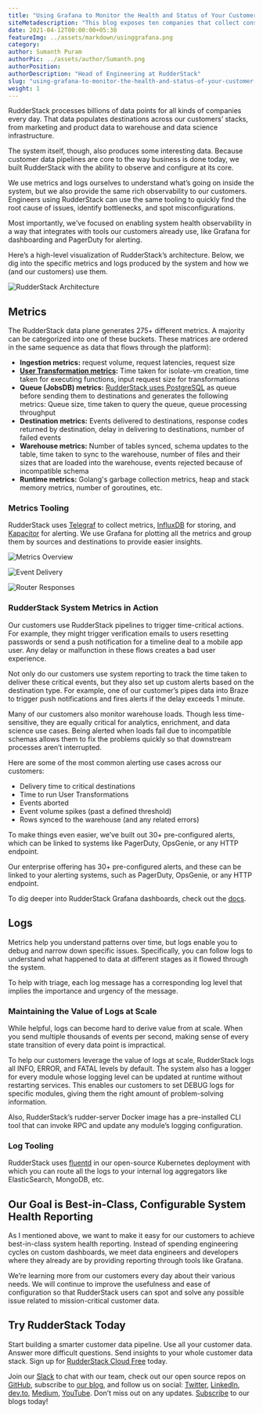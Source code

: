 ```yaml
---
title: "Using Grafana to Monitor the Health and Status of Your Customer Data Pipelines"
siteMetadescription: "This blog exposes ten companies that collect consumer data but do not appear to collect data."
date: 2021-04-12T00:00:00+05:30
featureImg: ../assets/markdown/usinggrafana.png
category: 
author: Sumanth Puram
authorPic: ../assets/author/Sumanth.png
authorPosition: 
authorDescription: "Head of Engineering at RudderStack"
slug: "using-grafana-to-monitor-the-health-and-status-of-your-customer-data-pipelines"
weight: 1
---
```


RudderStack processes billions of data points for all kinds of companies every day. That data populates destinations across our customers’ stacks, from marketing and product data to warehouse and data science infrastructure. 

The system itself, though, also produces some interesting data. Because customer data pipelines are core to the way business is done today, we built RudderStack with the ability to observe and configure at its core. 

We use metrics and logs ourselves to understand what’s going on inside the system, but we also provide the same rich observability to our customers. Engineers using RudderStack can use the same tooling to quickly find the root cause of issues, identify bottlenecks, and spot misconfigurations. 

Most importantly, we’ve focused on enabling system health observability in a way that integrates with tools our customers already use, like Grafana for dashboarding and PagerDuty for alerting. 

Here’s a high-level visualization of RudderStack’s architecture. Below, we dig into the specific metrics and logs produced by the system and how we (and our customers) use them. 




![RudderStack Architecture](../assets/markdown/Image1_copy.png)



## Metrics

The RudderStack data plane generates 275+ different metrics. A majority can be categorized into one of these buckets. These matrices are ordered in the same sequence as data that flows through the platform):



*   **Ingestion metrics:** request volume, request latencies, request size
*   **[User Transformation metrics](https://docs.rudderstack.com/adding-a-new-user-transformation-in-rudderstack):** Time taken for isolate-vm creation, time taken for executing functions, input request size for transformations
*   **Queue (JobsDB) metrics:** [RudderStack uses PostgreSQL](https://rudderstack.com/blog/kafka-vs-postgresql-implementing-our-queueing-system-using-postgresql) as queue before sending them to destinations and generates the following metrics: Queue size, time taken to query the queue, queue processing throughput
*   **Destination metrics:** Events delivered to destinations, response codes returned by destination, delay in delivering to destinations, number of failed events
*   **Warehouse metrics:** Number of tables synced, schema updates to the table, time taken to sync to the warehouse, number of files and their sizes that are loaded into the warehouse, events rejected because of incompatible schema
*   **Runtime metrics:** Golang's garbage collection metrics, heap and stack memory metrics, number of goroutines, etc.


### Metrics Tooling

RudderStack uses [Telegraf](https://www.influxdata.com/time-series-platform/telegraf/) to collect metrics, [InfluxDB](https://www.influxdata.com/) for storing, and [Kapacitor](https://www.influxdata.com/time-series-platform/kapacitor/) for alerting. We use Grafana for plotting all the metrics and group them by sources and destinations to provide easier insights.



![Metrics Overview](../assets/markdown/Image2_copy.png)




![Event Delivery](../assets/markdown/Image3_copy.png)




![Router Responses](../assets/markdown/Image4_copy.png)


### RudderStack System Metrics in Action

Our customers use RudderStack pipelines to trigger time-critical actions. For example, they might trigger verification emails to users resetting passwords or send a push notification for a timeline deal to a mobile app user. Any delay or malfunction in these flows creates a bad user experience. 

Not only do our customers use system reporting to track the time taken to deliver these critical events, but they also set up custom alerts based on the destination type. For example, one of our customer’s pipes data into Braze to trigger push notifications and fires alerts if the delay exceeds 1 minute. 

Many of our customers also monitor warehouse loads. Though less time-sensitive, they are equally critical for analytics, enrichment, and data science use cases. Being alerted when loads fail due to incompatible schemas allows them to fix the problems quickly so that downstream processes aren’t interrupted. 

Here are some of the most common alerting use cases across our customers: 



*   Delivery time to critical destinations
*   Time to run User Transformations
*   Events aborted
*   Event volume spikes (past a defined threshold)
*   Rows synced to the warehouse (and any related errors) 

To make things even easier, we’ve built out 30+ pre-configured alerts, which can be linked to systems like PagerDuty, OpsGenie, or any HTTP endpoint. 

Our enterprise offering has 30+ pre-configured alerts, and these can be linked to your alerting systems, such as  PagerDuty, OpsGenie, or any HTTP endpoint. 

To dig deeper into RudderStack Grafana dashboards, check out the [docs](https://docs.rudderstack.com/administrators-guide/rudderstack-dashboard).


## Logs

Metrics help you understand patterns over time, but logs enable you to debug and narrow down specific issues. Specifically, you can follow logs to understand what happened to data at different stages as it flowed through the system. 

To help with triage, each log message has a corresponding log level that implies the importance and urgency of the message. 


### Maintaining the Value of Logs at Scale

While helpful, logs can become hard to derive value from at scale. When you send multiple thousands of events per second, making sense of every state transition of every data point is impractical. 

To help our customers leverage the value of logs at scale, RudderStack logs all INFO, ERROR, and FATAL levels by default. The system also has a logger for every module whose logging level can be updated at runtime without restarting services. This enables our customers to set DEBUG logs for specific modules, giving them the right amount of problem-solving information. 

Also, RudderStack’s rudder-server Docker image has a pre-installed CLI tool that can invoke RPC and update any module’s logging configuration. 


### Log Tooling

RudderStack uses [fluentd](https://www.fluentd.org/) in our open-source Kubernetes deployment with which you can route all the logs to your internal log aggregators like ElasticSearch, MongoDB, etc.


## Our Goal is Best-in-Class, Configurable System Health Reporting

As I mentioned above, we want to make it easy for our customers to achieve best-in-class system health reporting. Instead of spending engineering cycles on custom dashboards, we meet data engineers and developers where they already are by providing reporting through tools like Grafana. 

We’re learning more from our customers every day about their various needs. We will continue to improve the usefulness and ease of configuration so that RudderStack users can spot and solve any possible issue related to mission-critical customer data. 

## Try RudderStack Today

Start building a smarter customer data pipeline. Use all your customer data. Answer more difficult questions. Send insights to your whole customer data stack. Sign up for [RudderStack Cloud Free](https://app.rudderlabs.com/signup?type=freetrial) today.

Join our [Slack](https://resources.rudderstack.com/join-rudderstack-slack) to chat with our team, check out our open source repos on [GitHub](https://github.com/rudderlabs), subscribe to [our blog](https://rudderstack.com/blog/), and follow us on social: [Twitter](https://twitter.com/RudderStack), [LinkedIn](https://www.linkedin.com/company/rudderlabs/), [dev.to](https://dev.to/rudderstack), [Medium](https://rudderstack.medium.com/), [YouTube](https://www.youtube.com/channel/UCgV-B77bV_-LOmKYHw8jvBw). Don’t miss out on any updates. [Subscribe](https://rudderstack.com/blog/) to our blogs today!